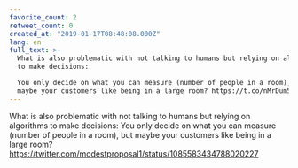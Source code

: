 ```yaml
---
favorite_count: 2
retweet_count: 0
created_at: "2019-01-17T08:48:08.000Z"
lang: en
full_text: >-
  What is also problematic with not talking to humans but relying on algorithms
  to make decisions:

  You only decide on what you can measure (number of people in a room), but
  maybe your customers like being in a large room? https://t.co/nMrDum5zXg
---
```


What is also problematic with not talking to humans but relying on algorithms to
make decisions: You only decide on what you can measure (number of people in a
room), but maybe your customers like being in a large room?
<https://twitter.com/modestproposal1/status/1085583434788020227>
